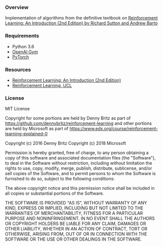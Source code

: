 ### Overview
Implementation of algorithms from the definitive textbook on [Reinforcement Learning: An Introduction (2nd Edition) by Richard Sutton and Andrew Barto](http://incompleteideas.net/book/bookdraft2018mar21.pdf)

### Requirements
- Python 3.6
- [OpenAI Gym](https://gym.openai.com/)
- [PyTorch](https://pytorch.org/)


### Resources
- [Reinforcement Learning: An Introduction (2nd Edition)](http://incompleteideas.net/book/bookdraft2018mar21.pdf)
- [Reinforcement Learning, UCL](http://www0.cs.ucl.ac.uk/staff/d.silver/web/Teaching.html)

### License
MIT License

Copyright for some portions are held by Denny Britz as part of https://github.com/dennybritz/reinforcement-learning and other portions are held by Microsoft as part of https://www.edx.org/course/reinforcement-learning-explained-0

Copyright (c) 2016 Denny Britz Copyright (c) 2018 Microsoft

Permission is hereby granted, free of charge, to any person obtaining a copy of this software and associated documentation files (the "Software"), to deal in the Software without restriction, including without limitation the rights to use, copy, modify, merge, publish, distribute, sublicense, and/or sell copies of the Software, and to permit persons to whom the Software is furnished to do so, subject to the following conditions:

The above copyright notice and this permission notice shall be included in all copies or substantial portions of the Software.

THE SOFTWARE IS PROVIDED "AS IS", WITHOUT WARRANTY OF ANY KIND, EXPRESS OR IMPLIED, INCLUDING BUT NOT LIMITED TO THE WARRANTIES OF MERCHANTABILITY, FITNESS FOR A PARTICULAR PURPOSE AND NONINFRINGEMENT. IN NO EVENT SHALL THE AUTHORS OR COPYRIGHT HOLDERS BE LIABLE FOR ANY CLAIM, DAMAGES OR OTHER LIABILITY, WHETHER IN AN ACTION OF CONTRACT, TORT OR OTHERWISE, ARISING FROM, OUT OF OR IN CONNECTION WITH THE SOFTWARE OR THE USE OR OTHER DEALINGS IN THE SOFTWARE.
